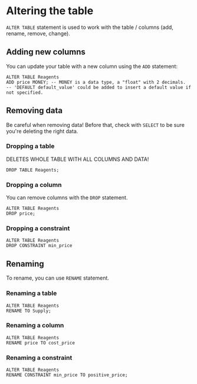 # Altering the table

`ALTER TABLE` statement is used to work with the table / columns (add, rename, remove, change).

## Adding new columns

You can update your table with a new column using the `ADD` statement:

```
ALTER TABLE Reagents
ADD price MONEY; -- MONEY is a data type, a "float" with 2 decimals.
-- 'DEFAULT default_value' could be added to insert a default value if not specified.
```

## Removing data

Be careful when removing data! Before that, check with `SELECT` to be sure you're deleting the right data.

### Dropping a table

DELETES WHOLE TABLE WITH ALL COLUMNS AND DATA!

```
DROP TABLE Reagents;
```

### Dropping a column

You can remove columns with the `DROP` statement.

```
ALTER TABLE Reagents
DROP price;
```

### Dropping a constraint

```
ALTER TABLE Reagents
DROP CONSTRAINT min_price
```

## Renaming

To rename, you can use `RENAME` statement.

### Renaming a table

```
ALTER TABLE Reagents
RENAME TO Supply;
```

### Renaming a column

```
ALTER TABLE Reagents
RENAME price TO cost_price
```

### Renaming a constraint

```
ALTER TABLE Reagents
RENAME CONSTRAINT min_price TO positive_price;
```
